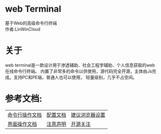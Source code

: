 # web Terminal
基于Web的高级命令行终端
<br />
作者:LinWinCloud

# 关于
web terminal是一款设计用于渗透辅助、社会工程学辅助、个人信息获取的web在线命令行终端。
内置了非常多的命令以供使用，源代码完全开源，主体由Js完成。支持PC和PE端，普通人也可以使用，
轻量级别，几乎不占空间。

# 参考文档:
<table>
  <td>
    <a href=''>命令行操作文档</a>
  </td>
  <td>
    <a href=''>配置文档</a>
  </td>
  <td>
    <a href=''>建议浏览器设置</a>
  </td>
    <tr>
      <td>
          <a href=''>界面操作文档</a>
      </td>
      <td>
          <a href=''>注意声明</a>
      </td>
      <td>
          <a href=''>开源关注</a>
      </td>
  </tr>
</table>
<table>
</table>
